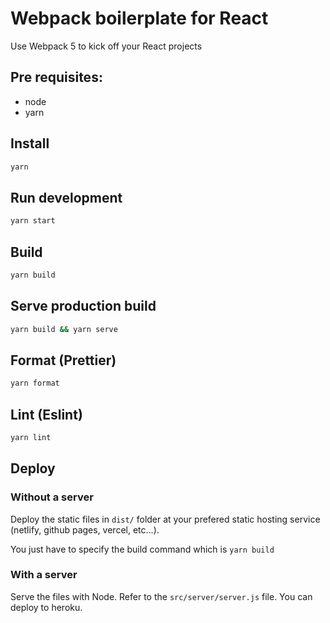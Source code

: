 # Webpack boilerplate for React

Use Webpack 5 to kick off your React projects

## Pre requisites:

- node
- yarn

## Install

```bash
yarn
```

## Run development

```bash
yarn start
```

## Build

```bash
yarn build
```

## Serve production build

```bash
yarn build && yarn serve
```

## Format (Prettier)

```bash
yarn format
```

## Lint (Eslint)

```bash
yarn lint
```

## Deploy

### Without a server

Deploy the static files in `dist/` folder at your prefered static hosting service (netlify, github pages, vercel, etc...).

You just have to specify the build command which is `yarn build`

### With a server

Serve the files with Node. Refer to the `src/server/server.js` file. You can deploy to heroku.
